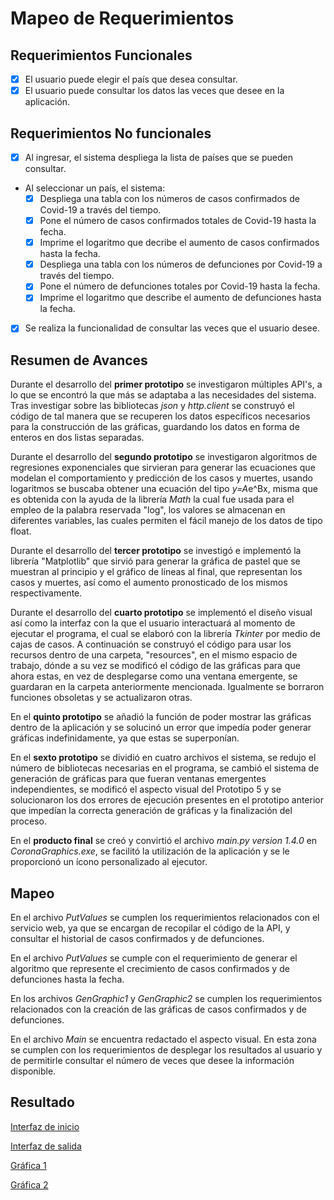# Mapeo de Requerimientos

## Requerimientos Funcionales

- [x] El usuario puede elegir el país que desea consultar.
- [x] El usuario puede consultar los datos las veces que desee en la aplicación.
## Requerimientos No funcionales

- [x] Al ingresar, el sistema despliega la lista de países que se pueden consultar.
- Al seleccionar un país, el sistema:
    - [x] Despliega una tabla con los números de casos confirmados de Covid-19 a través del tiempo.
    - [x] Pone el número de casos confirmados totales de Covid-19 hasta la fecha.
    - [x] Imprime el logaritmo que decribe el aumento de casos confirmados hasta la fecha.
    - [x] Despliega una tabla con los números de defunciones por Covid-19 a través del tiempo.
    - [x] Pone el número de defunciones totales por Covid-19 hasta la fecha.
    - [x] Imprime el logaritmo que describe el aumento de defunciones hasta la fecha.
- [x] Se realiza la funcionalidad de consultar las veces que el usuario desee.

## Resumen de Avances

Durante el desarrollo del **primer prototipo** se investigaron múltiples API's, a lo que se encontró la que más se adaptaba a las necesidades del sistema. Tras investigar sobre las bibliotecas *json* y *http.client* se construyó el código de tal manera que se recuperen los datos específicos necesarios para la construcción de las gráficas, guardando los datos en forma de enteros en dos listas separadas.

Durante el desarrollo del **segundo prototipo** se investigaron algoritmos de regresiones exponenciales que sirvieran para generar las ecuaciones que modelan el comportamiento y predicción de los casos y muertes, usando logaritmos se buscaba obtener una ecuación del tipo *y=A*e^Bx, misma que es obtenida con la ayuda de la librería *Math* la cual fue usada para el empleo de la palabra reservada "log", los valores se almacenan en diferentes variables, las cuales permiten el fácil manejo de los datos de tipo float.

Durante el desarrollo del **tercer prototipo** se investigó e implementó la librería "Matplotlib" que sirvió para generar la gráfica de pastel que se muestran al principio y el gráfico de líneas al final, que representan los casos y muertes, así como el aumento pronosticado de los mismos respectivamente.

Durante el desarrollo del **cuarto prototipo** se implementó el diseño visual así como la interfaz con la que el usuario interactuará al momento de ejecutar el programa, el cual se elaboró con la librería *Tkinter* por medio de cajas de casos. A continuación se construyó el código para usar los recursos dentro de una carpeta, "resources", en el mismo espacio de trabajo, dónde a su vez se modificó el código de las gráficas para que ahora estas, en vez de desplegarse como una ventana emergente, se guardaran en la carpeta anteriormente mencionada. Igualmente se borraron funciones obsoletas y se actualizaron otras.

En el **quinto prototipo** se añadió la función de poder mostrar las gráficas dentro de la aplicación y se solucinó un error que impedía poder generar gráficas indefinidamente, ya que estas se superponían.

En el **sexto prototipo** se dividió en cuatro archivos el sistema, se redujo el número de bibliotecas necesarias en el programa, se cambió el sistema de generación de gráficas para que fueran ventanas emergentes independientes, se modificó el aspecto visual del Prototipo 5 y se solucionaron los dos errores de ejecución presentes en el prototipo anterior que impedían la correcta generación de gráficas y la finalización del proceso. 

En el **producto final** se creó y convirtió el archivo *main.py version 1.4.0* en *CoronaGraphics.exe*, se facilitó la utilización de la aplicación y se le proporcionó un ícono personalizado al ejecutor.

## Mapeo

En el archivo *PutValues* se cumplen los requerimientos relacionados con el servicio web, ya que se encargan de recopilar el código de la API, y consultar el historial de casos confirmados y de defunciones.

En el archivo *PutValues* se cumple con el requerimiento de generar el algoritmo que represente el crecimiento de casos confirmados y de defunciones hasta la fecha.

En los archivos *GenGraphic1* y *GenGraphic2* se cumplen los requerimientos relacionados con la creación de las gráficas de casos confirmados y de defunciones.

En el archivo *Main* se encuentra redactado el aspecto visual. En esta zona se cumplen con los requerimientos de desplegar los resultados al usuario y de permitirle consultar el número de veces que desee la información disponible.


## Resultado

[Interfaz de inicio](https://github.com/JoshuaMeza/CodePain_PE/blob/master/Recursos/Interfaz.png)

[Interfaz de salida](https://github.com/JoshuaMeza/CodePain_PE/blob/master/Recursos/InterfazResultados.png)

[Gráfica 1](https://github.com/JoshuaMeza/CodePain_PE/blob/master/Recursos/Grafica1.png)

[Gráfica 2](https://github.com/JoshuaMeza/CodePain_PE/blob/master/Recursos/Grafica2.png)
